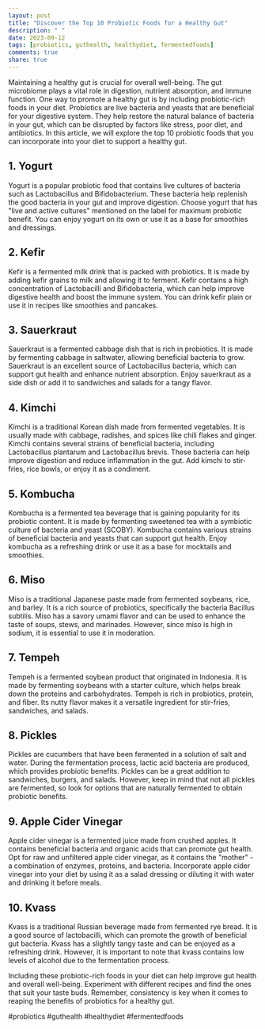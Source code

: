 ```yaml
---
layout: post
title: "Discover the Top 10 Probiotic Foods for a Healthy Gut"
description: " "
date: 2023-09-12
tags: [probiotics, guthealth, healthydiet, fermentedfoods]
comments: true
share: true
---
```


Maintaining a healthy gut is crucial for overall well-being. The gut microbiome plays a vital role in digestion, nutrient absorption, and immune function. One way to promote a healthy gut is by including probiotic-rich foods in your diet. Probiotics are live bacteria and yeasts that are beneficial for your digestive system. They help restore the natural balance of bacteria in your gut, which can be disrupted by factors like stress, poor diet, and antibiotics. In this article, we will explore the top 10 probiotic foods that you can incorporate into your diet to support a healthy gut.

## 1. Yogurt 

Yogurt is a popular probiotic food that contains live cultures of bacteria such as Lactobacillus and Bifidobacterium. These bacteria help replenish the good bacteria in your gut and improve digestion. Choose yogurt that has "live and active cultures" mentioned on the label for maximum probiotic benefit. You can enjoy yogurt on its own or use it as a base for smoothies and dressings.

## 2. Kefir

Kefir is a fermented milk drink that is packed with probiotics. It is made by adding kefir grains to milk and allowing it to ferment. Kefir contains a high concentration of Lactobacilli and Bifidobacteria, which can help improve digestive health and boost the immune system. You can drink kefir plain or use it in recipes like smoothies and pancakes.

## 3. Sauerkraut

Sauerkraut is a fermented cabbage dish that is rich in probiotics. It is made by fermenting cabbage in saltwater, allowing beneficial bacteria to grow. Sauerkraut is an excellent source of Lactobacillus bacteria, which can support gut health and enhance nutrient absorption. Enjoy sauerkraut as a side dish or add it to sandwiches and salads for a tangy flavor.

## 4. Kimchi

Kimchi is a traditional Korean dish made from fermented vegetables. It is usually made with cabbage, radishes, and spices like chili flakes and ginger. Kimchi contains several strains of beneficial bacteria, including Lactobacillus plantarum and Lactobacillus brevis. These bacteria can help improve digestion and reduce inflammation in the gut. Add kimchi to stir-fries, rice bowls, or enjoy it as a condiment.

## 5. Kombucha

Kombucha is a fermented tea beverage that is gaining popularity for its probiotic content. It is made by fermenting sweetened tea with a symbiotic culture of bacteria and yeast (SCOBY). Kombucha contains various strains of beneficial bacteria and yeasts that can support gut health. Enjoy kombucha as a refreshing drink or use it as a base for mocktails and smoothies.

## 6. Miso

Miso is a traditional Japanese paste made from fermented soybeans, rice, and barley. It is a rich source of probiotics, specifically the bacteria Bacillus subtilis. Miso has a savory umami flavor and can be used to enhance the taste of soups, stews, and marinades. However, since miso is high in sodium, it is essential to use it in moderation.

## 7. Tempeh

Tempeh is a fermented soybean product that originated in Indonesia. It is made by fermenting soybeans with a starter culture, which helps break down the proteins and carbohydrates. Tempeh is rich in probiotics, protein, and fiber. Its nutty flavor makes it a versatile ingredient for stir-fries, sandwiches, and salads.

## 8. Pickles

Pickles are cucumbers that have been fermented in a solution of salt and water. During the fermentation process, lactic acid bacteria are produced, which provides probiotic benefits. Pickles can be a great addition to sandwiches, burgers, and salads. However, keep in mind that not all pickles are fermented, so look for options that are naturally fermented to obtain probiotic benefits.

## 9. Apple Cider Vinegar

Apple cider vinegar is a fermented juice made from crushed apples. It contains beneficial bacteria and organic acids that can promote gut health. Opt for raw and unfiltered apple cider vinegar, as it contains the "mother" - a combination of enzymes, proteins, and bacteria. Incorporate apple cider vinegar into your diet by using it as a salad dressing or diluting it with water and drinking it before meals.

## 10. Kvass

Kvass is a traditional Russian beverage made from fermented rye bread. It is a good source of lactobacilli, which can promote the growth of beneficial gut bacteria. Kvass has a slightly tangy taste and can be enjoyed as a refreshing drink. However, it is important to note that kvass contains low levels of alcohol due to the fermentation process.

Including these probiotic-rich foods in your diet can help improve gut health and overall well-being. Experiment with different recipes and find the ones that suit your taste buds. Remember, consistency is key when it comes to reaping the benefits of probiotics for a healthy gut.

#probiotics #guthealth #healthydiet #fermentedfoods